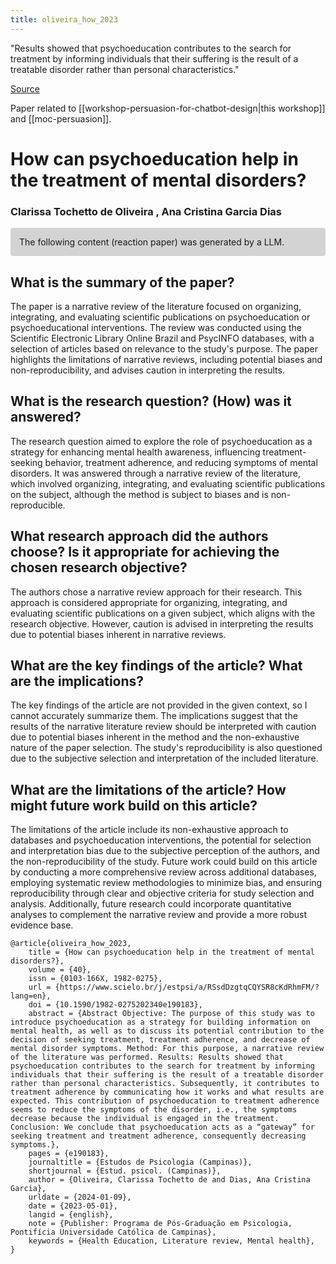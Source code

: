 ```yaml
---
title: oliveira_how_2023
---
```


"Results showed that psychoeducation contributes to the search for treatment by informing individuals that their suffering is the result of a treatable disorder rather than personal characteristics."

[Source](https://www.scielo.br/j/estpsi/a/RSsdDzgtqCQYSR8cKdRhmFM/?lang=en)

Paper related to [[workshop-persuasion-for-chatbot-design|this workshop]] and [[moc-persuasion]].

# How can psychoeducation help in the treatment of mental disorders?

### Clarissa Tochetto de Oliveira , Ana Cristina Garcia Dias

<p style="padding: 1em 1em; background: #D3D3D3; border-radius: 4px;">
The following content (reaction paper) was generated by a LLM.
</p>

## What is the summary of the paper?


The paper is a narrative review of the literature focused on organizing, integrating, and evaluating scientific publications on psychoeducation or psychoeducational interventions. The review was conducted using the Scientific Electronic Library Online Brazil and PsycINFO databases, with a selection of articles based on relevance to the study's purpose. The paper highlights the limitations of narrative reviews, including potential biases and non-reproducibility, and advises caution in interpreting the results.

## What is the research question? (How) was it answered?


The research question aimed to explore the role of psychoeducation as a strategy for enhancing mental health awareness, influencing treatment-seeking behavior, treatment adherence, and reducing symptoms of mental disorders. It was answered through a narrative review of the literature, which involved organizing, integrating, and evaluating scientific publications on the subject, although the method is subject to biases and is non-reproducible.

## What research approach did the authors choose? Is it appropriate for achieving the chosen research objective?


The authors chose a narrative review approach for their research. This approach is considered appropriate for organizing, integrating, and evaluating scientific publications on a given subject, which aligns with the research objective. However, caution is advised in interpreting the results due to potential biases inherent in narrative reviews.

## What are the key findings of the article? What are the implications?


The key findings of the article are not provided in the given context, so I cannot accurately summarize them. The implications suggest that the results of the narrative literature review should be interpreted with caution due to potential biases inherent in the method and the non-exhaustive nature of the paper selection. The study's reproducibility is also questioned due to the subjective selection and interpretation of the included literature.

## What are the limitations of the article? How might future work build on this article?


The limitations of the article include its non-exhaustive approach to databases and psychoeducation interventions, the potential for selection and interpretation bias due to the subjective perception of the authors, and the non-reproducibility of the study. Future work could build on this article by conducting a more comprehensive review across additional databases, employing systematic review methodologies to minimize bias, and ensuring reproducibility through clear and objective criteria for study selection and analysis. Additionally, future research could incorporate quantitative analyses to complement the narrative review and provide a more robust evidence base.

```
@article{oliveira_how_2023,
	title = {How can psychoeducation help in the treatment of mental disorders?},
	volume = {40},
	issn = {0103-166X, 1982-0275},
	url = {https://www.scielo.br/j/estpsi/a/RSsdDzgtqCQYSR8cKdRhmFM/?lang=en},
	doi = {10.1590/1982-0275202340e190183},
	abstract = {Abstract Objective: The purpose of this study was to introduce psychoeducation as a strategy for building information on mental health, as well as to discuss its potential contribution to the decision of seeking treatment, treatment adherence, and decrease of mental disorder symptoms. Method: For this purpose, a narrative review of the literature was performed. Results: Results showed that psychoeducation contributes to the search for treatment by informing individuals that their suffering is the result of a treatable disorder rather than personal characteristics. Subsequently, it contributes to treatment adherence by communicating how it works and what results are expected. This contribution of psychoeducation to treatment adherence seems to reduce the symptoms of the disorder, i.e., the symptoms decrease because the individual is engaged in the treatment. Conclusion: We conclude that psychoeducation acts as a “gateway” for seeking treatment and treatment adherence, consequently decreasing symptoms.},
	pages = {e190183},
	journaltitle = {Estudos de Psicologia (Campinas)},
	shortjournal = {Estud. psicol. (Campinas)},
	author = {Oliveira, Clarissa Tochetto de and Dias, Ana Cristina Garcia},
	urldate = {2024-01-09},
	date = {2023-05-01},
	langid = {english},
	note = {Publisher: Programa de Pós-Graduação em Psicologia, Pontifícia Universidade Católica de Campinas},
	keywords = {Health Education, Literature review, Mental health},
}
```
